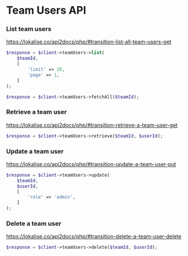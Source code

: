 # Team Users API

### List team users
https://lokalise.co/api2docs/php/#transition-list-all-team-users-get

```php
$response = $client->teamUsers->list(
    $teamId,
    [
        'limit' => 20,
        'page' => 1,
    ]
);
```

```php
$response = $client->teamUsers->fetchAll($teamId);
```

### Retrieve a team user
https://lokalise.co/api2docs/php/#transition-retrieve-a-team-user-get

```php
$response = $client->teamUsers->retrieve($teamId, $userId);
```

### Update a team user
https://lokalise.co/api2docs/php/#transition-update-a-team-user-put

```php
$response = $client->teamUsers->update(
    $teamId,
    $userId,
    [
        'role' => 'admin',
    ]
);
```

### Delete a team user
https://lokalise.co/api2docs/php/#transition-delete-a-team-user-delete

```php
$response = $client->teamUsers->delete($teamId, $userId);
```

